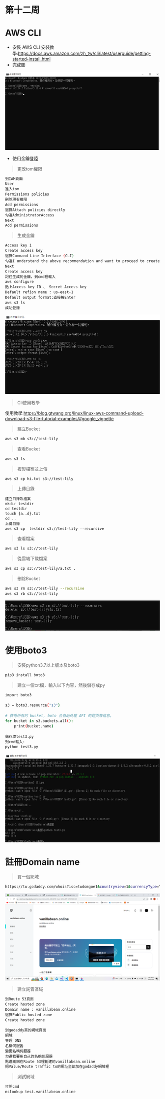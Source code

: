 # 第十二周
# AWS CLI
* 安裝 AWS CLI
安裝教學:https://docs.aws.amazon.com/zh_tw/cli/latest/userguide/getting-started-install.html
* 完成圖
<img src="../pic/1205.png">

* 使用金鑰登陸
> 更改tom權限
```sh
到IAM頁面
User
進入tom
Permissions policies 
刪除現有權限
Add permissions
選擇Attach policies directly
勾選AdministratorAccess
Next
Add permissions
```
> 生成金鑰
```sh
Access key 1
Create access key
選擇Command Line Interface (CLI)
勾選I understand the above recommendation and want to proceed to create an access key.
Next
Create access key
記住生成的金鑰，到cmd裡輸入
aws configure
貼上Access key ID 、 Secret Access key
Default refion name : us-east-1
Default output format:直接按Enter
aws s3 ls
成功登錄
```
<img src="../pic/1205-1.png">

> Cli使用教學

使用教學:https://blog.gtwang.org/linux/linux-aws-command-upload-download-s3-file-tutorial-examples/#google_vignette

> 建立Bucket
```sh
aws s3 mb s3://test-lily
```
> 查看Bucket
```sh
aws s3 ls
```
> 複製檔案並上傳
```sh
aws s3 cp hi.txt s3://test-lily
```
> 上傳目錄
```
建立目錄及檔案
mkdir testdir
cd testdir
touch {a..d}.txt
cd ..
上傳目錄
aws s3 cp  testdir s3://test-lily --recursive
```
> 查看檔案
```sh
aws s3 ls s3://test-lily
```
> 從雲端下載檔案
```sh
aws s3 cp s3://test-lily/a.txt .
```
> 刪除Bucket
```sh
aws s3 rm s3://test-lily --recursive
aws s3 rb s3://test-lily
```
<img src="../pic/1205-2.png">

# 使用boto3
> 安裝python3.7以上版本及boto3
```sh
pip3 install boto3
``` 
> 建立一個txt檔，輸入以下內容，然後儲存成py

```sh
import boto3

s3 = boto3.resource("s3")

# 获得所有的 bucket, boto 会自动处理 API 的翻页等信息。
for bucket in s3.buckets.all():
    print(bucket.name)

儲存成test3.py
到cmd輸入:
python test3.py
```
<img src="../pic/1205-3.png">

# 註冊Domain name
> 買一個網域
```sh
https://tw.godaddy.com/whois?isc=twdomgoe1&countryview=1&currencyType=TWD&cdtl=c_20726757311.g_155456413175.k_aud-718109900613:dsa-2163013564243.a_678875414083.d_c.ctv_g&bnb=nb&gad_source=1&gclid=CjwKCAiAvdCrBhBREiwAX6-6UtlADYf7R3tphoPgAOJc4kWFFDaIkTtGWPE-SuQJoGCzQqWqnhJlchoChmIQAvD_BwE
```
<img src="../pic/1205-4.png">

> 建立託管區域
```sh
到Route 53頁面
Create hosted zone
Domain name : vanillabean.online
選擇Public hosted zone
Create hosted zone

到godaddy買的網域頁面
網域
管理 DNS
名稱伺服器
變更名稱伺服器
勾選我要用自己的名稱伺服器
點進剛剛在Route 53裡創建的vanillabean.online
把Value/Route traffic to的網址全部加在godaddy網域裡
```
> 測試網域
```sh
打開cmd
nslookup test.vanillabean.online
```
